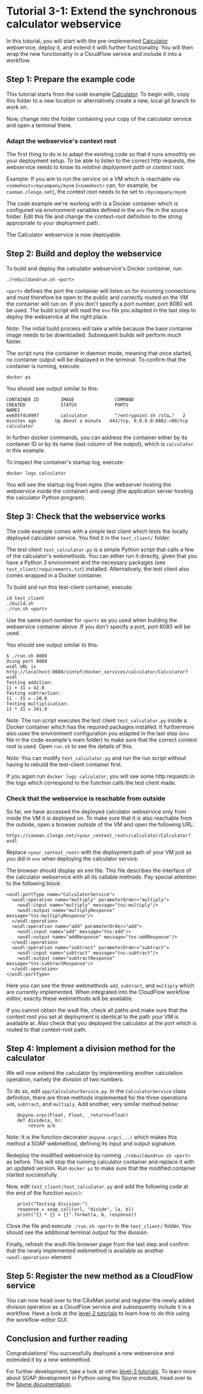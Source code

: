 # Tutorial 3-1: Extend the synchronous calculator webservice
In this tutorial, you will start with the pre-implemented
[Calculator](../../code_examples/Python/sync_calculator) webservice, deploy it,
and extend it with further functionality. You will then wrap the new 
functionality in a CloudFlow service and include it into a workflow.

## Step 1: Prepare the example code
This tutorial starts from the code example
[Calculator](../../code_examples/Python/sync_calculator). To begin with, copy
this folder to a new location or alternatively create a new, local git branch
to work on.

Now, change into the folder containing your copy of the calculator service and
open a terminal there.

### Adapt the webservice's context root
The first thing to do is to adapt the existing code so that it runs smoothly on
your deployment setup. To be able to listen to the correct http requests, the
webservice needs to know its _relative deployment path_ or _context root_.

Example: If you aim to run the service on a VM which is reachable via
`<somehost>/mycompany/myvm` (`<somehost>` can, for example, be
`caxman.clesgo.net`), the context root needs to be set to `/mycompany/myvm`.

The code example we're working with is a Docker container which is configured
via environment variables defined in the `env` file in the source folder. Edit
this file and change the context-root definition to the string appropriate to
your deployment path.

The Calculator webservice is now deployable.

## Step 2: Build and deploy the webservice
To build and deploy the calculator webservice's Docker container, run:
```
./rebuildandrun.sh <port>
```
`<port>` defines the port the container will listen on for incoming connections
and must therefore be open to the public and correctly routed on the VM the
container will run on. If you don't specify a port number, port 8080 will be
used. The build script will read the `env` file you adapted in the last step 
to deploy the webservice at the right place.

_Note:_ The initial build process will take a while because the base container
image needs to be downloaded. Subsequent builds will perform much faster.

The script runs the container in daemon mode, meaning that once started, no 
container output will be displayed in the terminal. To confirm that the 
container is running, execute:
```
docker ps
```

You should see output similar to this:
```
CONTAINER ID        IMAGE               COMMAND                  CREATED             STATUS              PORTS                           NAMES
ee605f4c0997        calculator          "/entrypoint.sh /sta…"   2 minutes ago       Up About a minute   443/tcp, 0.0.0.0:8882->80/tcp   calculator
```
In further docker commands, you can address the container either by its
container ID or by its name (last column of the output), which is `calculator`
in this example.

To inspect the container's startup log, execute:
```
docker logs calculator
```
You will see the startup log from nginx (the webserver hosting the webservice
inside the container) and uwsgi (the application server hosting the calculator
Python program).

## Step 3: Check that the webservice works
The code example comes with a simple test client which tests the locally
deployed calculator service. You find it in the `test_client/` folder.

The test client `test_calculator.py` is a simple Python script that calls a few
of the calculator's webmethods. You can either run it directly, given that you
have a Python 3 environment and the necessary packages (see `test_client/requirements.txt`) 
installed. Alternatively, the test client also comes wrapped in a Docker 
container.

To build and run this test-client container, execute:
```
cd test_client
./build.sh
./run.sh <port>
```
Use the same port number for `<port>` as you used when building the webservice
container above. If you don't specify a port, port 8080 will be used. 

You should see output similar to this:
```
$ ./run.sh 8080
Using port 8080
wsdl URL is http://localhost:8080/sintef/docker_services/calculator/Calculator?wsdl
Testing addition:
11 + 31 = 42.0
Testing subtraction:
11 - 31 = -20.0
Testing multiplication:
11 * 31 = 341.0
```

_Note:_ The run script executes the test client `test_calculator.py` inside a
Docker container which has the required packages installed. It furthermore also
uses the environment configuration you adapted in the last step (`env` file in
the code-example's main folder) to make sure that the correct context root is
used. Open `run.sh` to see the details of this.

_Note:_ You can modify `test_calculator.py` and run the run script without
having to rebuild the test-client container first.

If you again run `docker logs calculator`, you will see some http requests in
the logs which correspond to the function calls the test client made.

### Check that the webservice is reachable from outside
So far, we have accessed the deployed calculator webservice only from inside
the VM it is deployed on. To make sure that it is also reachable from the
outside, open a browser _outside_ of the VM and open the following URL:
```
https://caxman.clesgo.net/<your_context_root>/calculator/Calculator?wsdl
```
Replace `<your_context_root>` with the deployment path of your VM just as you
did in `env` when deploying the calculator service.

The browser should display an xml file. This file describes the interface of
the calculator webservice with all its callable methods. Pay special attention
to the following block:
```
<wsdl:portType name="CalculatorService">
  <wsdl:operation name="multiply" parameterOrder="multiply">
    <wsdl:input name="multiply" message="tns:multiply"/>
    <wsdl:output name="multiplyResponse" message="tns:multiplyResponse"/>
  </wsdl:operation>
  <wsdl:operation name="add" parameterOrder="add">
    <wsdl:input name="add" message="tns:add"/>
    <wsdl:output name="addResponse" message="tns:addResponse"/>
  </wsdl:operation>
  <wsdl:operation name="subtract" parameterOrder="subtract">
    <wsdl:input name="subtract" message="tns:subtract"/>
    <wsdl:output name="subtractResponse" message="tns:subtractResponse"/>
  </wsdl:operation>
</wsdl:portType>
```
Here you can see the three webmethods `add`, `subtract`, and `multiply` which
are currently implemented. When integrated into the CloudFlow workflow editor,
exactly these webmethods will be available.

If you cannot obtain the wsdl file, check all paths and make sure that the
context root you set at deployment is identical to the path your VM is 
available at. Also check that you deployed the calculator at the port which
is routed to that context-root path.

## Step 4: Implement a division method for the calculator
We will now extend the calculator by implementing another calculation operation,
namely the division of two numbers.

To do so, edit `app/CalculatorService.py`. In the `CalculatorService` class 
definition, there are three methods implemented for the three operations `add`,
`subtract`, and `multiply`. Add another, very similar method below:
```
    @spyne.srpc(Float, Float, _returns=Float)
    def divide(a, b):
        return a/b
```
_Note:_ It is the function decorator `@spyne.srpc(...)` which makes this
method a SOAP webmethod, defining its input and output signature.

Redeploy the modified webservice by running `./rebuildandrun.sh <port>` as
before. This will stop the running calculator container and replace it with an
updated version. Run `docker ps` to make sure that the modified container
started successfully.

Now, edit `test_client/test_calculator.py` and add the following code at the
end of the function `main()`:
```
    print("Testing division:")
    response = soap_call(url, "divide", [a, b])
    print("{} * {} = {}".format(a, b, response))
```
Close the file and execute `./run.sh <port>` in the `test_client/` folder. You
should see the additional terminal output for the division.

Finally, refresh the wsdl-file browser page from the last step and confirm that
the newly implemented webmethod is available as another `<wsdl:operation>`
element.

## Step 5: Register the new method as a CloudFlow service
You can now head over to the CAxMan portal and register the newly added
division operation as a CloudFlow service and subsequently include it in a
workflow. Have a look at the [level-2
tutorials](../level_2_modifying_workflows) to learn how to do this using the
workflow-editor GUI.

## Conclusion and further reading
Congratulations! You successfully deployed a new webservice and extended it by
a new webmethod.

For further development, take a look at other [level-3 tutorials](./). To learn
more about SOAP development in Python using the Spyne module, head over to the
[Spyne documentation](http://spyne.io/docs/2.10/).

